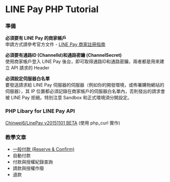 # LINE Pay PHP Tutorial

### 準備
  **必須要有 LINE Pay 的商家帳戶**  
      申請方式請參考官方文件 - [LINE Pay 商家註冊指南](https://pay.line.me/tw/intro/techSupport)  

  **必須要有通路ID (ChannelId)和通路密鑰 (ChannelSecret)**  
      使用商家帳戶登入 LINE Pay 後台，即可取得通路ID和通路密鑰，兩者都是用來建立 API 請求的 Header

  **必須設定伺服器白名單**  
      要發送請求給 LINE Pay 伺服器的伺服器（例如你的開發環境，或佈署購物網站的伺服器），其 IP 位置都必須記錄在商家帳戶的伺服器白名單內，否則發出的請求會被 LINE Pay 拒絕。特別注意 Sandbox 和正式環境須分開設定。

### PHP Libary for LINE Pay API
[Chinwei6/LinePay v20151101 BETA](Chinwei6_LinePay.php) (使用 php_curl 實作)

### 教學文章
* [一般付款 (Reserve & Confirm)](Tutorial/payment.md)
* 自動付款
* 付款與授權紀錄查詢
* 請款與授權作廢
* 退款